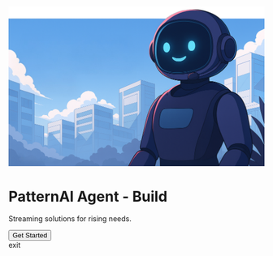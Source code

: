 <div class="hero-section" markdown="1">
  <img class="hero-image" src="images/bg.png" />
  <div class="hero-text">
    <h1>PatternAI Agent - Build</h1>
    <p class="slogan">Streaming solutions for rising needs.</p>
    <a href="agent-build/">
      <button>Get Started</button>
    </a>
  </div>
</div>
exit
